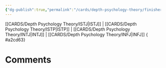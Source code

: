 ```yaml
---
{"dg-publish":true,"permalink":"/cards/depth-psychology-theory/finisher/","noteIcon":"","created":"2022-12-31T00:02:04.467+01:00","updated":"2023-04-19T22:32:44.355+02:00"}
---
```



[[CARDS/Depth Psychology Theory/ISTJ\|ISTJ]] | [[CARDS/Depth Psychology Theory/ISTP\|ISTP]] | [[CARDS/Depth Psychology Theory/INTJ\|INTJ]] | [[CARDS/Depth Psychology Theory/INFJ\|INFJ]] 
{ #a2cd63}



# Comments 
<script src="https://utteranc.es/client.js"
        repo="Heart4sides/Comment_Section"
        issue-term="pathname"
        theme="gruvbox-dark"
        crossorigin="anonymous"
        async>
</script>